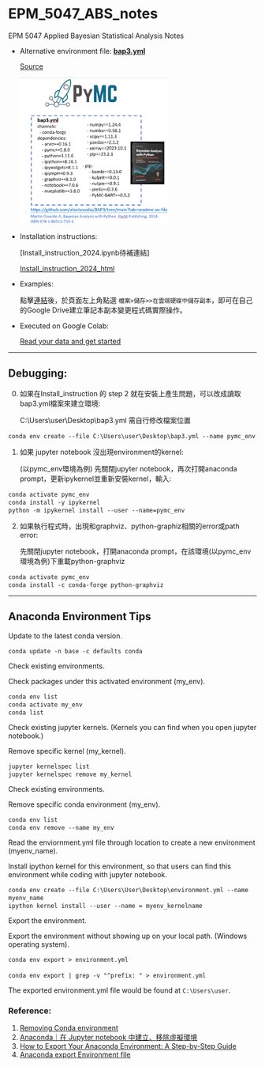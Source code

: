 # EPM_5047_ABS_notes
EPM 5047 Applied Bayesian Statistical Analysis Notes


<!---pymc_environment.yml:
![pymc_env_yml](https://github.com/yvminyni/EPM_5047_ABS_notes/blob/main/ABS_picture/create_environment_yml.jpg)
--->

- Alternative environment file: [**bap3.yml**](https://github.com/yvminyni/EPM_5047_ABS_notes/blob/main/bap3.yml)

  [Source](https://github.com/aloctavodia/BAP3/tree/main)
  
  <!---![bap3_env](https://github.com/yvminyni/EPM_5047_ABS_notes/blob/main/ABS_picture/bap3_env.png)--->
  <img src="https://github.com/yvminyni/EPM_5047_ABS_notes/blob/main/ABS_picture/bap3_env.png" width="300"  />

- Installation instructions:
    
  [Install_instruction_2024.ipynb待補連結]

  [Install_instruction_2024_html](https://github.com/yvminyni/EPM_5047_ABS_notes/blob/main/0820_Install_instruction-output_html.html)

- Examples:

  點擊[連結](https://colab.research.google.com/drive/1opFXvCPnOgRyTcNZE3arbTwRlcGoW5WI?usp=sharing)後，於頁面左上角點選 `檔案>儲存>>在雲端硬碟中儲存副本`，即可在自己的Google Drive建立筆記本副本變更程式碼實際操作。

- Executed on Google Colab:

   [Read your data and get started](https://colab.research.google.com/drive/1Mhs_c9DBNYwtHE2cjfzd92YCnBSCgWP-?usp=sharing)


----
## Debugging:

0. 如果在Install_instruction 的 step 2 就在安裝上產生問題，可以改成讀取bap3.yml檔案來建立環境:

    C:\Users\user\Desktop\bap3.yml 需自行修改檔案位置
```
conda env create --file C:\Users\user\Desktop\bap3.yml --name pymc_env
```

1. 如果 jupyter notebook 沒出現environment的kernel:
   
   (以pymc_env環境為例) 先關閉jupyter notebook，再次打開anaconda prompt，更新ipykernel並重新安裝kernel，輸入:
```
conda activate pymc_env
conda install -y ipykernel
python -m ipykernel install --user --name=pymc_env
```

2.  如果執行程式時，出現和graphviz、python-graphiz相關的error或path error:

    先關閉jupyter notebook，打開anaconda prompt，在該環境(以pymc_env環境為例)下重載python-graphviz
```
conda activate pymc_env
conda install -c conda-forge python-graphviz
```

----
## Anaconda Environment Tips

Update to the latest conda version.
```
conda update -n base -c defaults conda
```

Check existing environments. 

Check packages under this activated environment (my_env).
```
conda env list
conda activate my_env
conda list 
```

Check existing jupyter kernels. (Kernels you can find when you open jupyter notebook.)

Remove specific kernel (my_kernel).
```
jupyter kernelspec list
jupyter kernelspec remove my_kernel
```
Check existing environments. 

Remove specific conda environment (my_env).
```
conda env list
conda env remove --name my_env
```
Read the enviornment.yml file through location to create a new environment (myenv_name).

Install ipython kernel for this environment, so that users can find this environment while coding with jupyter notebook.
```
conda env create --file C:\Users\User\Desktop\environment.yml --name myenv_name
ipython kernel install --user --name = myenv_kernelname
```

Export the environment.

Export the environment without showing up on your local path. (Windows operating system).
```
conda env export > environment.yml

conda env export | grep -v "^prefix: " > environment.yml
```
The exported environment.yml file would be found at `C:\Users\user`.


### Reference:
1. [Removing Conda environment](https://stackoverflow.com/questions/49127834/removing-conda-environment)
2. [Anaconda｜在 Jupyter notebook 中建立、移除虛擬環境](https://medium.com/programming-with-data/%E5%9C%A8-jupyter-notebook-%E4%B8%AD%E5%BB%BA%E7%AB%8B-%E7%A7%BB%E9%99%A4%E8%99%9B%E6%93%AC%E7%92%B0%E5%A2%83-6c90c89791a5)
3. [How to Export Your Anaconda Environment: A Step-by-Step Guide](https://pythontwist.com/how-to-export-your-anaconda-environment-a-step-by-step-guide)
4. [Anaconda export Environment file](https://stackoverflow.com/questions/41274007/anaconda-export-environment-file)
